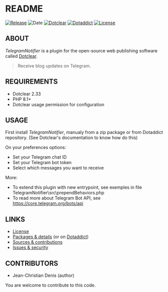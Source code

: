 # README

[![Release](https://img.shields.io/github/v/release/jcdenis/TelegramNotifier?color=lightblue)](https://github.com/JcDenis/TelegramNotifier/releases)
![Date](https://img.shields.io/github/release-date/jcdenis/TelegramNotifier?color=red)
[![Dotclear](https://img.shields.io/badge/dotclear-v2.33-137bbb.svg)](https://fr.dotclear.org/download)
[![Dotaddict](https://img.shields.io/badge/dotaddict-official-9ac123.svg)](https://plugins.dotaddict.org/dc2/details/TelegramNotifier)
[![License](https://img.shields.io/github/license/jcdenis/TelegramNotifier?color=white)](https://github.com/JcDenis/TelegramNotifier/src/branch/master/LICENSE)

## ABOUT

_TelegramNotifier_ is a plugin for the open-source web publishing software called [Dotclear](https://www.dotclear.org).

> Receive blog updates on Telegram.

## REQUIREMENTS

* Dotclear 2.33
* PHP 8.1+
* Dotclear usage permission for configuration

## USAGE

First install _TelegramNotifier_, manualy from a zip package or from 
Dotaddict repository. (See Dotclear's documentation to know how do this)

On your preferences options:
* Set your Telegram chat ID
* Set your Telegram bot token
* Select which messages you want to receive

More:
* To extend this plugin with new entrypoint, see exemples in file TelegramNotifier\src\prependBehaviors.php
* To read more about Telegram Bot API, see https://core.telegram.org/bots/api

## LINKS

* [License](https://github.com/JcDenis/TelegramNotifier/src/branch/master/LICENSE)
* [Packages & details](https://github.com/JcDenis/TelegramNotifier/releases) (or on [Dotaddict](https://plugins.dotaddict.org/dc2/details/TelegramNotifier))
* [Sources & contributions](https://github.com/JcDenis/TelegramNotifier)
* [Issues & security](https://github.com/JcDenis/TelegramNotifier/issues)

## CONTRIBUTORS

* Jean-Christian Denis (author)

You are welcome to contribute to this code.
